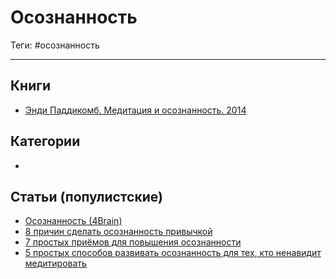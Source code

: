 # Осознанность

Теги: #осознанность
___

## Книги

* [Энди Паддикомб. Медитация и осознанность. 2014](%D0%AD%D0%BD%D0%B4%D0%B8%20%D0%9F%D0%B0%D0%B4%D0%B4%D0%B8%D0%BA%D0%BE%D0%BC%D0%B1.%20%D0%9C%D0%B5%D0%B4%D0%B8%D1%82%D0%B0%D1%86%D0%B8%D1%8F%20%D0%B8%20%D0%BE%D1%81%D0%BE%D0%B7%D0%BD%D0%B0%D0%BD%D0%BD%D0%BE%D1%81%D1%82%D1%8C.%202014.md)

## Категории

* 

## Статьи (популистские)

* [Осознанность (4Brain)](https://4brain.ru/blog/%D0%BE%D1%81%D0%BE%D0%B7%D0%BD%D0%B0%D0%BD%D0%BD%D0%BE%D1%81%D1%82%D1%8C-2/)
* [8 причин сделать осознанность привычкой](https://lifehacker.ru/mindfulness/)
* [7 простых приёмов для повышения осознанности](https://lifehacker.ru/2017/01/30/bolshe-osoznannosti/)
* [5 простых способов развивать осознанность для тех, кто ненавидит медитировать](https://lifehacker.ru/2017/02/09/5-simple-mindfulness-practices/)